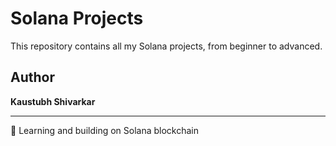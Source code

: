 # Solana Projects

This repository contains all my Solana projects, from beginner to advanced.

## Author
**Kaustubh Shivarkar**

---
🚀 Learning and building on Solana blockchain
